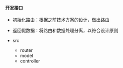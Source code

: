 #### 开发接口

- 初始化路由：根据之前技术方案的设计，做出路由
- 返回假数据：将路由和数据处理分离，以符合设计原则



- src
  - router
  - model
  - controller